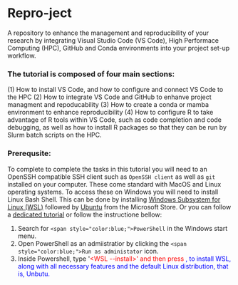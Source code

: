 # Repro-ject
A repository to enhance the management and reproducibility of your research by integrating Visual Studio Code (VS Code), High Performace Computing (HPC), GitHub and Conda environments into your project set-up workflow.

### The tutorial is composed of four main sections:
(1) How to install VS Code, and how to configure and connect VS Code to the HPC
(2) How to integrate VS Code and GitHub to enhanve project managment and repoducability
(3) How to create a conda or mamba environment to enhance reproducibility
(4) How to configure R to take advantage of R tools within VS Code, such as code completion and code debugging, as well as how to install R packages so that they can be run by Slurm batch scripts on the HPC.

### Prerequsite:
To complete to complete the tasks in this tutorial you will need to an OpenSSH compatible SSH client such as `OpenSSH client` as well as `git` installed on your computer. These come standard with MacOS and Linux operating systems. To access these on Windows you will need to install Linux Bash Shell. This can be done by installing [Windows Subsystem for Linux (WSL)](https://apps.microsoft.com/store/detail/windows-subsystem-for-linux/9P9TQF7MRM4R) followed by [Ubuntu](https://apps.microsoft.com/store/detail/ubuntu/9PDXGNCFSCZV) from the Microsoft Store. Or you can follow a [dedicated tutorial](https://itsfoss.com/install-bash-on-windows/) or follow the instructione bellow:

1. Search for `<span style="color:blue;">PowerShell` in the Windows start menu.
2. Open PowerShell as an admiistratior by clicking the `<span style="color:blue;">Run as administator` icon.
3. Inside Powershell, type '<span style="color:red;"><WSL --install>' and then press <span style="color:blue;"><Enter>,  to install WSL, along with all necessary features and the default Linux distribution, that is, Unbutu.